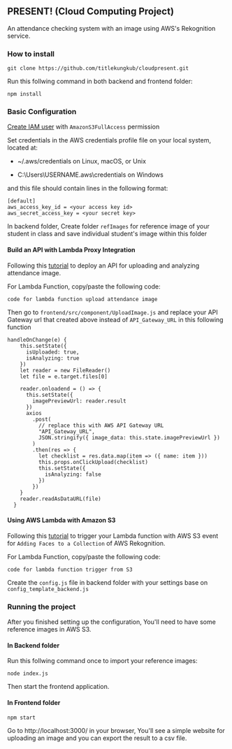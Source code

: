 ## PRESENT! (Cloud Computing Project)

An attendance checking system with an image using AWS's Rekognition service.

### How to install

```
git clone https://github.com/titlekungkub/cloudpresent.git
```

Run this follwing command in both backend and frontend folder:

    npm install
    

### Basic Configuration

[Create IAM user](https://docs.aws.amazon.com/en_us/IAM/latest/UserGuide/id_users_create.html)
 with `AmazonS3FullAccess` permission

Set credentials in the AWS credentials profile file on your local system, located at:
   
- ~/.aws/credentials on Linux, macOS, or Unix
   
- C:\Users\USERNAME\.aws\credentials on Windows
  
and this file should contain lines in the following format:

    [default]
    aws_access_key_id = <your access key id>
    aws_secret_access_key = <your secret key>
 
In backend folder, Create folder `refImages` for reference image of your student in class and save individual student's image within this folder 

#### Build an API with Lambda Proxy Integration

Following this [tutorial](https://docs.aws.amazon.com/en_us/apigateway/latest/developerguide/api-gateway-create-api-as-simple-proxy-for-lambda.html) to deploy an API for uploading and analyzing attendance image.

For Lambda Function, copy/paste the following code:

```
code for lambda function upload attendance image
```

Then go to `frontend/src/component/UploadImage.js` and replace your API Gateway url that created above instead of `API_Gateway_URL` in this following function

```
handleOnChange(e) {
    this.setState({
      isUploaded: true,
      isAnalyzing: true
    })
    let reader = new FileReader()
    let file = e.target.files[0]

    reader.onloadend = () => {
      this.setState({
        imagePreviewUrl: reader.result
      })
      axios
        .post(
          // replace this with AWS API Gateway URL
          "API_Gateway_URL",
          JSON.stringify({ image_data: this.state.imagePreviewUrl })
        )
        .then(res => {
          let checklist = res.data.map(item => ({ name: item }))
          this.props.onClickUpload(checklist)
          this.setState({
            isAnalyzing: false
          })
        })
    }
    reader.readAsDataURL(file)
  }
```

#### Using AWS Lambda with Amazon S3

Following this [tutorial](https://docs.aws.amazon.com/en_us/lambda/latest/dg/with-s3-example.html) to trigger your Lambda function with AWS S3 event for `Adding Faces to a Collection` of AWS Rekognition.

For Lambda Function, copy/paste the following code:

```
code for lambda function trigger from S3
```

Create the `config.js` file in backend folder 
with your settings base on `config_template_backend.js`

### Running the project

After you finished setting up the configuration, You'll need to have some reference images in AWS S3.

#### In Backend folder

Run this follwing command once to import your reference images:

```
node index.js
```

Then start the frontend application.

#### In Frontend folder

```
npm start
```

Go to http://localhost:3000/ in your browser, You'll see a simple website for uploading an image and you can export the result to a csv file.
